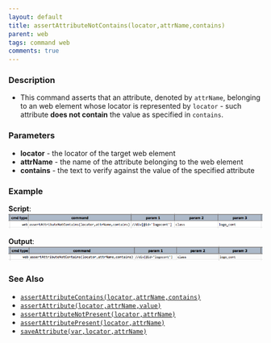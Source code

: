 ```yaml
---
layout: default
title: assertAttributeNotContains(locator,attrName,contains)
parent: web
tags: command web
comments: true
---
```


### Description
- This command asserts that an attribute, denoted by `attrName`, belonging to an web element whose locator is 
represented by `locator` - such attribute **does not contain** the value as specified in `contains`.


### Parameters
- **locator** - the locator of the target web element
- **attrName** - the name of the attribute belonging to the web element
- **contains** - the text to verify against the value of the specified attribute


### Example
**Script**:<br/>
![](image/assertAttributeNotContains_01.png)

**Output**:<br/>
![](image/assertAttributeNotContains_02.png)


### See Also
- [`assertAttributeContains(locator,attrName,contains)`](assertAttributeContains(locator,attrName,contains).html)
- [`assertAttribute(locator,attrName,value)`](assertAttribute(locator,attrName,value).html)
- [`assertAttributeNotPresent(locator,attrName)`](assertAttributeNotPresent(locator,attrName).html)
- [`assertAttributePresent(locator,attrName)`](assertAttributePresent(locator,attrName).html)
- [`saveAttribute(var,locator,attrName)`](saveAttribute(var,locator,attrName).html)